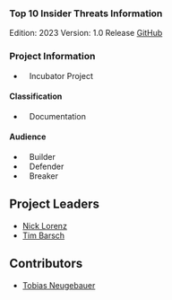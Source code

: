 ### Top 10 Insider Threats Information

Edition: 2023
Version: 1.0 Release
[GitHub](https://github.com/OWASP/www-project-top-10-insider-threats/tree/master/docs/2023)

### Project Information

- <i class="fas fa-lightbulb" style="font-size: 1.2em; color:#233e81;"></i><span style="font-size:1.0em;padding-left:12px;">Incubator
  Project</span>

#### Classification

- <i class="fas fa-book" style="font-size: 1.2em; color:#233e81;"></i><span style="font-size:1.0em;padding-left:12px;">Documentation</span>

#### Audience

- <i class="fas fa-toolbox" style="font-size: 1.2em; color:#233e81;"></i><span style="font-size:1.0em;padding-left:12px;">Builder</span>
- <i class="fas fa-shield-alt" style="font-size: 1.2em; color:#233e81;"></i><span style="font-size:1.0em;padding-left:12px;">Defender</span>
- <i class="fas fa-user-secret" style="font-size: 1.2em; color:#233e81;"></i><span style="font-size:1.0em;padding-left:12px;">Breaker</span>

## Project Leaders

- [Nick Lorenz](mailto:nick.lorenz@owasp.org)
- [Tim Barsch](mailto:tim.barsch@owasp.org)

## Contributors

- [Tobias Neugebauer](https://www.linkedin.com/in/tobiasneugebauer)